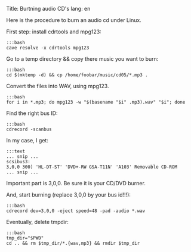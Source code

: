 Title: Burtning audio CD's
lang: en

Here is the procedure to burn an audio cd under Linux.



First step: install cdrtools and mpg123:

    :::bash
    cave resolve -x cdrtools mpg123

Go to a temp directory && copy there music you want to burn:

    :::bash
    cd $(mktemp -d) && cp /home/foobar/music/cd05/*.mp3 .

Convert the files into WAV, using mpg123.

    :::bash
    for i in *.mp3; do mpg123 -w "$(basename "$i" .mp3).wav" "$i"; done

Find the right bus ID:

    :::bash
    cdrecord -scanbus

In my case, I get:

    :::text
    ... snip ...
    scsibus3:
    3,0,0 300) 'HL-DT-ST' 'DVD+-RW GSA-T11N' 'A103' Removable CD-ROM
    ... snip ...

Important part is 3,0,0. Be sure it is your CD/DVD burner.

And, start burning (replace 3,0,0 by your bus id!!!):

    :::bash
    cdrecord dev=3,0,0 -eject speed=48 -pad -audio *.wav

Eventually, delete tmpdir:

    :::bash
    tmp_dir="$PWD"
    cd .. && rm $tmp_dir/*.{wav,mp3} && rmdir $tmp_dir

